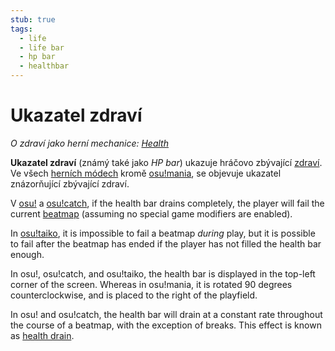 ```yaml
---
stub: true
tags:
  - life
  - life bar
  - hp bar
  - healthbar
---
```


# Ukazatel zdraví

*O zdraví jako herní mechanice: [Health](/wiki/Gameplay/Health)*

**Ukazatel zdraví** (známý také jako *HP bar*) ukazuje hráčovo zbývající [zdraví](/wiki/Gameplay/Health). Ve všech [herních módech](/wiki/Game_mode) kromě [osu!mania](/wiki/Game_mode/osu!mania), se objevuje ukazatel znázorňující zbývající zdraví.

V [osu!](/wiki/Game_mode/osu!) a [osu!catch](/wiki/Game_mode/osu!catch), if the health bar drains completely, the player will fail the current [beatmap](/wiki/Beatmap) (assuming no special game modifiers are enabled).

In [osu!taiko](/wiki/Game_mode/osu!taiko), it is impossible to fail a beatmap *during* play, but it is possible to fail after the beatmap has ended if the player has not filled the health bar enough.

In osu!, osu!catch, and osu!taiko, the health bar is displayed in the top-left corner of the screen. Whereas in osu!mania, it is rotated 90 degrees counterclockwise, and is placed to the right of the playfield.

In osu! and osu!catch, the health bar will drain at a constant rate throughout the course of a beatmap, with the exception of breaks. This effect is known as [health drain](/wiki/Beatmapping/Health_drain).

<!-- TODO: Add links and stuff -->
